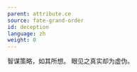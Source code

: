 ```yaml
---
parent: attribute.ce
source: fate-grand-order
id: deception
language: zh
weight: 0
---
```


智谋策略，如其所想。
眼见之真实却为虚伪。
